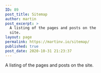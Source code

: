 ```yaml
---
ID: 89
post_title: Sitemap
author: martin
post_excerpt: >
  A listing of the pages and posts on the
  site.
layout: page
permalink: https://martinv.io/sitemap/
published: true
post_date: 2020-10-31 21:23:37
---
```

<!-- wp:paragraph -->
<p>A listing of the pages and posts on the site. </p>
<!-- /wp:paragraph -->

<!-- wp:wpgoplugins/simple-sitemap-block {"block_post_types":"[{\u0022value\u0022:\u0022page\u0022,\u0022label\u0022:\u0022Page\u0022},{\u0022value\u0022:\u0022post\u0022,\u0022label\u0022:\u0022Post\u0022}]","show_excerpt":true} /-->